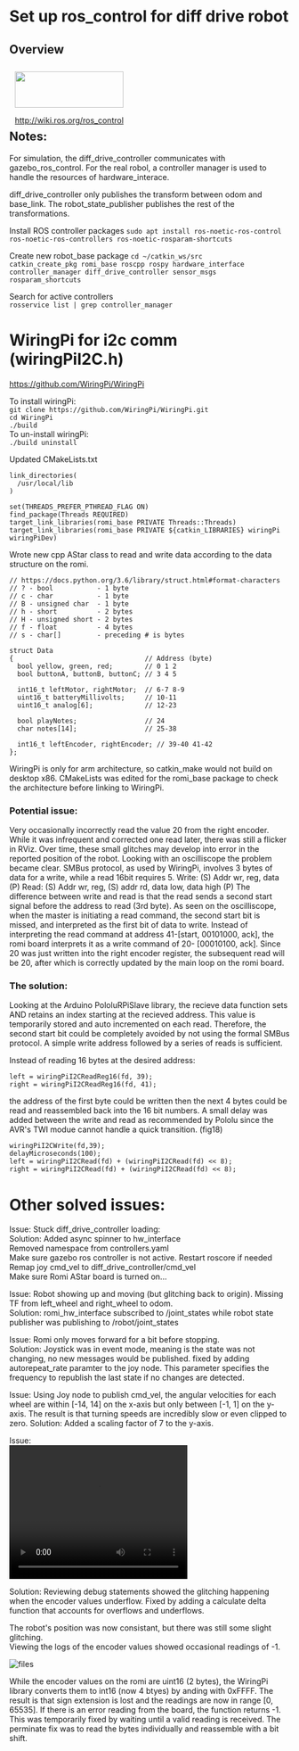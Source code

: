 # Set up ros_control for diff drive robot


## Overview


<div style="display: flex; justify-content: left; align-items: left;">
   <div style="text-align: center; margin: 10px;">
      <img src="files/gazebo_ros_control.png" width="100%" height="100%"/>
      <p><a href="http://wiki.ros.org/ros_control">http://wiki.ros.org/ros_control</a></p>
   </div>
</div>



## Notes:
For simulation, the diff_drive_controller communicates with gazebo_ros_control.
For the real robol, a controller manager is used to handle the resources of hardware_interace.

diff_drive_controller only publishes the transform between odom and base_link. The robot_state_publisher publishes the rest of the transformations.

Install ROS controller packages
`sudo apt install ros-noetic-ros-control ros-noetic-ros-controllers ros-noetic-rosparam-shortcuts`

Create new robot_base package
`cd ~/catkin_ws/src`  
`catkin_create_pkg romi_base roscpp rospy hardware_interface controller_manager diff_drive_controller sensor_msgs rosparam_shortcuts`  

Search for active controllers  
`rosservice list | grep controller_manager`  




# WiringPi for i2c comm (wiringPiI2C.h)
https://github.com/WiringPi/WiringPi  

To install wiringPi:  
`git clone https://github.com/WiringPi/WiringPi.git`  
`cd WiringPi`  
`./build`  
To un-install wiringPi:  
`./build uninstall`  

Updated CMakeLists.txt  
```
link_directories(
  /usr/local/lib
)

set(THREADS_PREFER_PTHREAD_FLAG ON)
find_package(Threads REQUIRED)
target_link_libraries(romi_base PRIVATE Threads::Threads)
target_link_libraries(romi_base PRIVATE ${catkin_LIBRARIES} wiringPi wiringPiDev)
```


Wrote new cpp AStar class to read and write data according to the data structure on the romi.
```
// https://docs.python.org/3.6/library/struct.html#format-characters
// ? - bool           - 1 byte
// c - char           - 1 byte
// B - unsigned char  - 1 byte
// h - short          - 2 bytes
// H - unsigned short - 2 bytes
// f - float          - 4 bytes
// s - char[]         - preceding # is bytes

struct Data
{                                 // Address (byte)
  bool yellow, green, red;        // 0 1 2
  bool buttonA, buttonB, buttonC; // 3 4 5 

  int16_t leftMotor, rightMotor;  // 6-7 8-9
  uint16_t batteryMillivolts;     // 10-11
  uint16_t analog[6];             // 12-23

  bool playNotes;                 // 24
  char notes[14];                 // 25-38

  int16_t leftEncoder, rightEncoder; // 39-40 41-42
};
```

WiringPi is only for arm architecture, so catkin_make would not build on desktop x86. CMakeLists was edited for the romi_base package to check the architecture before linking to WiringPi. 


### Potential issue:
Very occasionally incorrectly read the value 20 from the right encoder. While it was infrequent and corrected one read later, there was still a flicker in RViz. Over time, these small glitches may develop into error in the reported position of the robot. Looking with an oscilliscope the problem became clear. SMBus protocol, as used by WiringPi, involves 3 bytes of data for a write, while a read 16bit requires 5.
Write: (S) Addr wr, reg, data (P)
Read: (S) Addr wr, reg, (S) addr rd, data low, data high (P)
The difference between write and read is that the read sends a second start signal before the address to read (3rd byte).
As seen on the oscilliscope, when the master is initiating a read command, the second start bit is missed, and interpreted as the first bit of data to write. Instead of interpreting the read command at address 41-[start, 00101000, ack], the romi board interprets it as a write command of 20- [00010100, ack].
Since 20 was just written into the right encoder register, the subsequent read will be 20, after which is correctly updated by the main loop on the romi board. 


### The solution:
Looking at the Arduino PololuRPiSlave library, the recieve data function sets AND retains an index starting at the recieved address. This value is temporarily stored and auto incremented on each read. Therefore, the second start bit could be completely avoided by not using the formal SMBus protocol. A simple write address followed by a series of reads is sufficient. 

Instead of reading 16 bytes at the desired address:
```
left = wiringPiI2CReadReg16(fd, 39);
right = wiringPiI2CReadReg16(fd, 41);
```
the address of the first byte could be written then the next 4 bytes could be read and reassembled back into the 16 bit numbers. A small delay was added between the write and read as recommended by Pololu since the AVR's TWI modue cannot handle a quick transition. (fig18)
```
wiringPiI2CWrite(fd,39);
delayMicroseconds(100);
left = wiringPiI2CRead(fd) + (wiringPiI2CRead(fd) << 8);
right = wiringPiI2CRead(fd) + (wiringPiI2CRead(fd) << 8);
```

# Other solved issues:

Issue: Stuck diff_drive_controller loading:  
Solution: Added async spinner to hw_interface  
Removed namespace from controllers.yaml  
Make sure gazebo ros controller is not active. Restart roscore if needed  
Remap joy cmd_vel to diff_drive_controller/cmd_vel  
Make sure Romi AStar board is turned on...  


Issue: Robot showing up and moving (but glitching back to origin). Missing TF from left_wheel and right_wheel to odom.  
Solution: romi_hw_interface subscribed to /joint_states while robot state publisher was publishing to /robot/joint_states  


Issue: Romi only moves forward for a bit before stopping.  
Solution: Joystick was in event mode, meaning is the state was not changing, no new messages would be published. fixed by adding autorepeat_rate paramter to the joy node. This parameter specifies the frequency to republish the last state if no changes are detected. 


Issue: Using Joy node to publish cmd_vel, the angular velocities for each wheel are within [-14, 14] on the x-axis but only between [-1, 1] on the y-axis. The result is that turning speeds are incredibly slow or even clipped to zero. 
Solution: Added a scaling factor of 7 to the y-axis.

Issue:  
<video src="files/simplescreenrecorder-2024-04-02_14.28.48.mp4" width="320" height="240" controls></video>

Solution: Reviewing debug statements showed the glitching happening when the encoder values underflow.
Fixed by adding a calculate delta function that accounts for overflows and underflows.


The robot's position was now consistant, but there was still some slight glitching.  
Viewing the logs of the encoder values showed occasional readings of -1.  

![files](files/bad_encoder_reading.png)
<!-- <img src="files/bad_encoder_reading.png" style="height: 500px; width:750px;"/> -->
While the encoder values on the romi are uint16 (2 bytes), the WiringPi library converts them to int16 (now 4 btyes) by anding with 0xFFFF. The result is that sign extension is lost and the readings are now in range [0, 65535]. If there is an error reading from the board, the function returns -1.  
This was temporarily fixed by waiting until a valid reading is received.
The perminate fix was to read the bytes individually and reassemble with a bit shift.